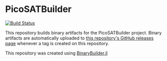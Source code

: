 # PicoSATBuilder

[![Build Status](https://travis-ci.org/MaximeBouton/PicoSATBuilder.svg?branch=master)](https://travis-ci.org/MaximeBouton/PicoSATBuilder)

This repository builds binary artifacts for the PicoSATBuilder project. Binary artifacts are automatically uploaded to
[this repository's GitHub releases page](https://github.com/MaximeBouton/PicoSATBuilder/releases) whenever a tag is created
on this repository.

This repository was created using [BinaryBuilder.jl](https://github.com/JuliaPackaging/BinaryBuilder.jl)
